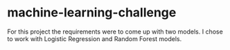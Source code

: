 # machine-learning-challenge

For this project the requirements were to come up with two models. I chose to work with Logistic Regression and Random Forest models.
